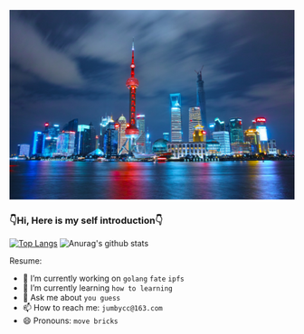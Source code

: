 [![img](https://raw.githubusercontent.com/godcong/godcong/master/night-skyline-with-bright-lights-in-shanghai-china.jpg)](https://github.com/godcong)

### 👇Hi, Here is my self introduction👇 ###
[![Top Langs](https://github-readme-stats.vercel.app/api/top-langs/?username=godcong&layout=compact)](https://github.com/godcong)
![Anurag's github stats](https://github-readme-stats.vercel.app/api?username=godcong&show_icons=true)

Resume:  
- 🔭 I’m currently working on `golang` `fate` `ipfs`
- 🌱 I’m currently learning `how to learning`
- 💬 Ask me about `you guess`
- 📫 How to reach me: `jumbycc@163.com`
- 😄 Pronouns: `move bricks`
<!-- - 👯 I’m looking to collaborate on ... -->
<!-- - 🤔 I’m looking for help with ... -->
<!-- - ⚡ Fun fact: ... -->


